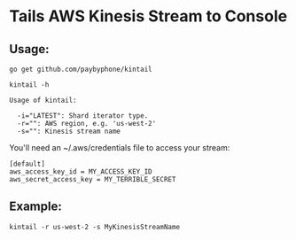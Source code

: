 Tails AWS Kinesis Stream to Console
===================================

Usage:
------

```
go get github.com/paybyphone/kintail

kintail -h

Usage of kintail:

  -i="LATEST": Shard iterator type.
  -r="": AWS region, e.g. 'us-west-2'
  -s="": Kinesis stream name

```

You'll need an ~/.aws/credentials file to access your stream:

```
[default]
aws_access_key_id = MY_ACCESS_KEY_ID
aws_secret_access_key = MY_TERRIBLE_SECRET
```

Example:
--------

```
kintail -r us-west-2 -s MyKinesisStreamName

```
